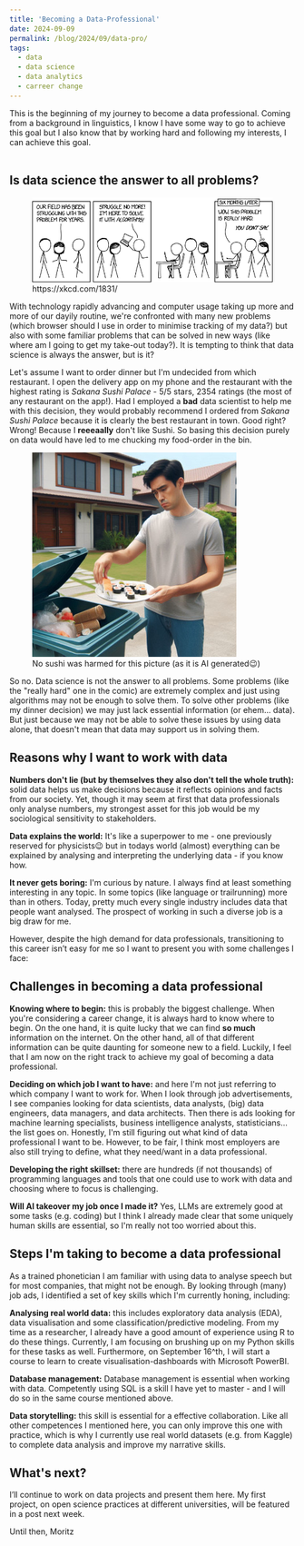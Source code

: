 ```yaml
---
title: 'Becoming a Data-Professional'
date: 2024-09-09
permalink: /blog/2024/09/data-pro/
tags:
  - data
  - data science
  - data analytics
  - carreer change
---
```


This is the beginning of my journey to become a data professional. Coming from a background in linguistics, I know I have some way to go to achieve this goal but I also know that by working hard and following my interests, I can achieve this goal.<br><br>
## Is data science the answer to all problems?
<figure>
  <img src='/images/here_to_help.png'>
  <figcaption>https://xkcd.com/1831/</figcaption>
</figure>

With technology rapidly advancing and computer usage taking up more and more of our dayily routine, we're confronted with many new problems (which browser should I use in order to minimise tracking of my data?) but also with some familiar problems that can be solved in new ways (like where am I going to get my take-out today?). It is tempting to think that data science is always the answer, but is it?

Let's assume I want to order dinner but I'm undecided from which restaurant. I open the delivery app on my phone and the restaurant with the highest rating is *Sakana Sushi Palace* - 5/5 stars, 2354 ratings (the most of any restaurant on the app!). Had I employed a **bad** data scientist to help me with this decision, they would probably recommend I ordered from *Sakana Sushi Palace* because it is clearly the best restaurant in town. Good right? Wrong! Because I **reeeaally** don't like Sushi. So basing this decision purely on data would have led to me chucking my food-order in the bin.
<figure>
  <img src='/images/sushi.jpeg'>
  <figcaption>No sushi was harmed for this picture (as it is AI generated😉)</figcaption>
</figure>

So no. Data science is not the answer to all problems. Some problems (like the "really hard" one in the comic) are extremely complex and just using algorithms may not be enough to solve them. To solve other problems (like my dinner decision) we may just lack essential information (or ehem... data). But just because we may not be able to solve these issues by using data alone, that doesn't mean that data may support us in solving them.

## Reasons why I want to work with data

**Numbers don't lie (but by themselves they also don't tell the whole truth):** solid data helps us make decisions because it reflects opinions and facts from our society. Yet, though it may seem at first that data professionals only analyse numbers, my strongest asset for this job would be my sociological sensitivity to stakeholders.

**Data explains the world:** It's like a superpower to me - one previously reserved for physicists😉 but in todays world (almost) everything can be explained by analysing and interpreting the underlying data - if you know how.

**It never gets boring:** I'm curious by nature. I always find at least something interesting in any topic. In some topics (like language or trailrunning) more than in others. Today, pretty much every single industry includes data that people want analysed. The prospect of working in such a diverse job is a big draw for me.

However, despite the high demand for data professionals, transitioning to this career isn’t easy for me so I want to present you with some challenges I face:

## Challenges in becoming a data professional
**Knowing where to begin:** this is probably the biggest challenge. When you're considering a career change, it is always hard to know where to begin. On the one hand, it is quite lucky that we can find **so much** information on the internet. On the other hand, all of that different information can be quite daunting for someone new to a field. Luckily, I feel that I am now on the right track to achieve my goal of becoming a data professional.

**Deciding on which job I want to have:** and here I'm not just referring to which company I want to work for. When I look through job advertisements, I see companies looking for data scientists, data analysts, (big) data engineers, data managers, and data architects. Then there is ads looking for machine learning specialists, business intelligence analysts, statisticians... the list goes on. Honestly, I'm still figuring out what kind of data professional I want to be. However, to be fair, I think most employers are also still trying to define, what they need/want in a data professional.

**Developing the right skillset:** there are hundreds (if not thousands) of programming languages and tools that one could use to work with data and choosing where to focus is challenging.

**Will AI takeover my job once I made it?** Yes, LLMs are extremely good at some tasks (e.g. coding) but I think I already made clear that some uniquely human skills are essential, so I'm really not too worried about this.

## Steps I'm taking to become a data professional
As a trained phonetician I am familiar with using data to analyse speech but for most companies, that might not be enough. By looking through (many) job ads, I identified a set of key skills which I'm currently honing, including:

**Analysing real world data:** this includes exploratory data analysis (EDA), data visualisation and some classification/predictive modeling. From my time as a researcher, I already have a good amount of experience using R to do these things. Currently, I am focusing on brushing up on my Python skills for these tasks as well. Furthermore, on September 16^th, I will start a course to learn to create visualisation-dashboards with Microsoft PowerBI.

**Database management:** Database management is essential when working with data. Competently using SQL is a skill I have yet to master - and I will do so in the same course mentioned above.

**Data storytelling:** this skill is essential for a effective collaboration. Like all other competences I mentioned here, you can only improve this one with practice, which is why I currently use real world datasets (e.g. from Kaggle) to complete data analysis and improve my narrative skills.

## What's next?
I’ll continue to work on data projects and present them here. My first project, on open science practices at different universities, will be featured in a post next week.

Until then,
Moritz
